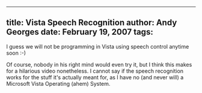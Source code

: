 -----
title:  Vista Speech Recognition
author: Andy Georges
date: February 19, 2007
tags: 
-----







I guess we will not be programming in Vista using speech control anytime
soon :-)


Of course, nobody in his right mind would even try it, but I think this
makes for a hilarious video nonetheless. I cannot say if the speech
recognition works for the stuff it's actually meant for, as I have no
(and never will) a Microsoft Vista Operating (ahem) System.




